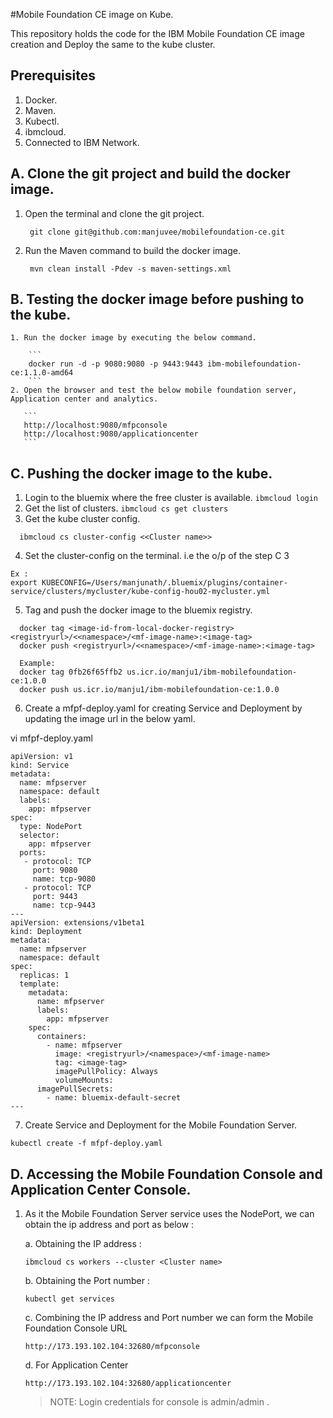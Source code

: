 #Mobile Foundation CE image on Kube.

This repository holds the code for the IBM Mobile Foundation CE image creation and Deploy the same to the kube cluster.

## Prerequisites

1. Docker.
2. Maven.
3. Kubectl.
4. ibmcloud.
5. Connected to IBM Network.

## A. Clone the git project and build the docker image.
1. Open the terminal and clone the git project.
   ```
    git clone git@github.com:manjuvee/mobilefoundation-ce.git
   ```
2. Run the Maven command to build the docker image.
   ```
    mvn clean install -Pdev -s maven-settings.xml
   ```
## B. Testing the docker image before pushing to the kube.

    1. Run the docker image by executing the below command.
    
    	```
        docker run -d -p 9080:9080 -p 9443:9443 ibm-mobilefoundation-ce:1.1.0-amd64
    	```
    2. Open the browser and test the below mobile foundation server, Application center and analytics.

       ```
       http://localhost:9080/mfpconsole
       http://localhost:9080/applicationcenter
       ```

## C. Pushing the docker image to the kube.

  1. Login to the bluemix where the free cluster is available.
    ```
      ibmcloud login
    ```
  2. Get the list of clusters.
    ```
    	ibmcloud cs get clusters
    ```
  3. Get the kube cluster config.
  ```
    ibmcloud cs cluster-config <<Cluster name>>

  ```
  4. Set the cluster-config on the terminal. i.e the o/p of the step C 3
  ```
  Ex :
  export KUBECONFIG=/Users/manjunath/.bluemix/plugins/container-service/clusters/mycluster/kube-config-hou02-mycluster.yml
  ```
  5. Tag and push the docker image to the bluemix registry.

  ```
	docker tag <image-id-from-local-docker-registry> <registryurl>/<<namespace>/<mf-image-name>:<image-tag>
	docker push <registryurl>/<<namespace>/<mf-image-name>:<image-tag>

	Example:
	docker tag 0fb26f65ffb2 us.icr.io/manju1/ibm-mobilefoundation-ce:1.0.0
	docker push us.icr.io/manju1/ibm-mobilefoundation-ce:1.0.0
   ```
  6. Create a mfpf-deploy.yaml for creating Service and Deployment by updating the image url in the below yaml.


vi mfpf-deploy.yaml 
```
apiVersion: v1
kind: Service
metadata:
  name: mfpserver
  namespace: default
  labels:
    app: mfpserver
spec:
  type: NodePort
  selector:
    app: mfpserver
  ports:
   - protocol: TCP
     port: 9080
     name: tcp-9080
   - protocol: TCP
     port: 9443
     name: tcp-9443
---
apiVersion: extensions/v1beta1
kind: Deployment
metadata:
  name: mfpserver
  namespace: default
spec:
  replicas: 1
  template:
    metadata:
      name: mfpserver
      labels:
        app: mfpserver
    spec:
      containers:
        - name: mfpserver
          image: <registryurl>/<namespace>/<mf-image-name>
          tag: <image-tag>
          imagePullPolicy: Always
          volumeMounts:
      imagePullSecrets:
        - name: bluemix-default-secret
---
```
7. Create Service and Deployment for the Mobile Foundation Server.

```
kubectl create -f mfpf-deploy.yaml
```
## D. Accessing the Mobile Foundation Console and Application Center Console.
1. As it the Mobile Foundation Server service uses the NodePort, we can obtain the ip address and port as below :

   a. Obtaining the IP address :
   ```
   ibmcloud cs workers --cluster <Cluster name>

   ```
   b. Obtaining the Port number :
   ```
   kubectl get services
   ```

   c. Combining the IP address and Port number we can form the Mobile Foundation Console URL

   ```
   http://173.193.102.104:32680/mfpconsole
   ```
   d. For Application Center

   ```
   http://173.193.102.104:32680/applicationcenter
   ```
   > NOTE: Login credentials for console is admin/admin .
